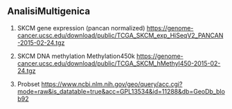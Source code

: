 ## AnalisiMultigenica
1. SKCM gene expression (pancan normalized) https://genome-cancer.ucsc.edu/download/public/TCGA_SKCM_exp_HiSeqV2_PANCAN-2015-02-24.tgz

2. SKCM DNA methylation Methylation450k https://genome-cancer.ucsc.edu/download/public/TCGA_SKCM_hMethyl450-2015-02-24.tgz 

3. Probset https://www.ncbi.nlm.nih.gov/geo/query/acc.cgi?mode=raw&is_datatable=true&acc=GPL13534&id=11288&db=GeoDb_blob92

